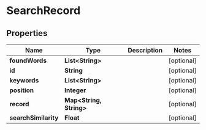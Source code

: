
# SearchRecord

## Properties
Name | Type | Description | Notes
------------ | ------------- | ------------- | -------------
**foundWords** | **List&lt;String&gt;** |  |  [optional]
**id** | **String** |  |  [optional]
**keywords** | **List&lt;String&gt;** |  |  [optional]
**position** | **Integer** |  |  [optional]
**record** | **Map&lt;String, String&gt;** |  |  [optional]
**searchSimilarity** | **Float** |  |  [optional]



